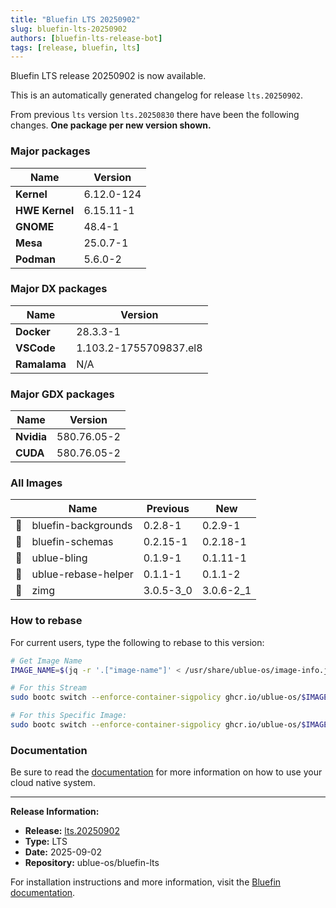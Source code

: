 ```yaml
---
title: "Bluefin LTS 20250902"
slug: bluefin-lts-20250902
authors: [bluefin-lts-release-bot]
tags: [release, bluefin, lts]
---
```


Bluefin LTS release 20250902 is now available.

<!--truncate-->

This is an automatically generated changelog for release `lts.20250902`.

From previous `lts` version `lts.20250830` there have been the following changes. **One package per new version shown.**

### Major packages

| Name           | Version    |
| -------------- | ---------- |
| **Kernel**     | 6.12.0-124 |
| **HWE Kernel** | 6.15.11-1  |
| **GNOME**      | 48.4-1     |
| **Mesa**       | 25.0.7-1   |
| **Podman**     | 5.6.0-2    |

### Major DX packages

| Name         | Version                |
| ------------ | ---------------------- |
| **Docker**   | 28.3.3-1               |
| **VSCode**   | 1.103.2-1755709837.el8 |
| **Ramalama** | N/A                    |

### Major GDX packages

| Name       | Version     |
| ---------- | ----------- |
| **Nvidia** | 580.76.05-2 |
| **CUDA**   | 580.76.05-2 |

### All Images

|     | Name                | Previous  | New       |
| --- | ------------------- | --------- | --------- |
| 🔄  | bluefin-backgrounds | 0.2.8-1   | 0.2.9-1   |
| 🔄  | bluefin-schemas     | 0.2.15-1  | 0.2.18-1  |
| 🔄  | ublue-bling         | 0.1.9-1   | 0.1.11-1  |
| 🔄  | ublue-rebase-helper | 0.1.1-1   | 0.1.1-2   |
| 🔄  | zimg                | 3.0.5-3_0 | 3.0.6-2_1 |

### How to rebase

For current users, type the following to rebase to this version:

```bash
# Get Image Name
IMAGE_NAME=$(jq -r '.["image-name"]' < /usr/share/ublue-os/image-info.json)

# For this Stream
sudo bootc switch --enforce-container-sigpolicy ghcr.io/ublue-os/$IMAGE_NAME:lts

# For this Specific Image:
sudo bootc switch --enforce-container-sigpolicy ghcr.io/ublue-os/$IMAGE_NAME:lts.20250902
```

### Documentation

Be sure to read the [documentation](https://docs.projectbluefin.io/lts) for more information
on how to use your cloud native system.

---

**Release Information:**

- **Release:** [lts.20250902](https://github.com/ublue-os/bluefin-lts/releases/tag/lts.20250902)
- **Type:** LTS
- **Date:** 2025-09-02
- **Repository:** ublue-os/bluefin-lts

For installation instructions and more information, visit the [Bluefin documentation](https://docs.projectbluefin.io/).
